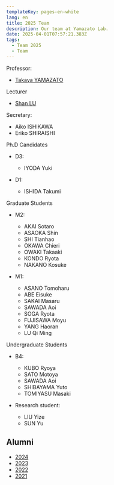 ```yaml
---
templateKey: pages-en-white
lang: en
title: 2025 Team
description: Our team at Yamazato Lab.
date: 2025-04-01T07:57:21.383Z
tags:
  - Team 2025
  - Team
---
```


Professor:

- [Takaya YAMAZATO](/team/Takaya-Yamazato/)

Lecturer

- [Shan LU](/team/Shan-Lu/)

Secretary:

- Aiko ISHIKAWA
- Eriko SHIRAISHI

Ph.D Candidates

- D3:
  - IYODA Yuki

- D1:
  - ISHIDA Takumi

Graduate Students

- M2:

  - AKAI Sotaro
  - ASAOKA Shin
  - SHI Tianhao
  - OKAWA Chieri
  - OWAKI Takaaki
  - KONDO Ryota
  - NAKANO Kosuke

- M1:
  - ASANO Tomoharu
  - ABE Eisuke
  - SAKAI Masaru
  - SAWADA Aoi
  - SOGA Ryota
  - FUJISAWA Moyu
  - YANG Haoran
  - LU Qi Ming

Undergraduate Students

- B4:
  - KUBO Ryoya
  - SATO Motoya
  - SAWADA Aoi
  - SHIBAYAMA Yuto
  - TOMIYASU Masaki

- Research student:
  - LIU Yize
  - SUN Yu

## Alumni

- [2024](/en/team/2024/)
- [2023](/en/team/2023/)
- [2022](/en/team/2022/)
- [2021](/en/team/2021/)
